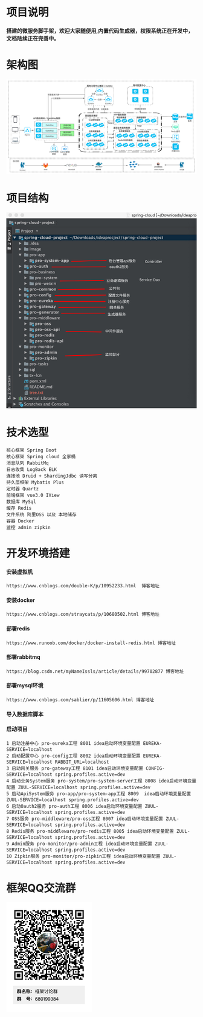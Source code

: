 # 项目说明
#### 搭建的微服务脚手架，欢迎大家随便用,内置代码生成器，权限系统正在开发中，文档陆续正在完善中。
# 架构图  
![Image text](image/Framework.jpg)  
# 项目结构  
![Image text](image/files.png)  
# 技术选型  
    核心框架 Spring Boot  
    核心框架 Spring cloud 全家桶  
    消息队列 RabbitMq  
    日志收集 LogBack ELK
    连接池 Druid + ShardingJdbc 读写分离  
    持久层框架 Mybatis Plus
    定时器 Quartz
    前端框架 vue3.0 IView  
    数据库 MySql
    缓存 Redis
    文件系统 阿里OSS 以及 本地储存 
    容器 Docker  
    监控 admin zipkin  
# 开发环境搭建
#### 安装虚拟机
    https://www.cnblogs.com/double-K/p/10952233.html  博客地址  
#### 安装docker
    https://www.cnblogs.com/straycats/p/10680502.html 博客地址  
#### 部署redis
    https://www.runoob.com/docker/docker-install-redis.html 博客地址 
#### 部署rabbitmq
    https://blog.csdn.net/myNameIssls/article/details/99702877 博客地址 
#### 部署mysql环境 
    https://www.cnblogs.com/sablier/p/11605606.html 博客地址 
#### 导入数据库脚本
    
#### 启动项目
    1 启动注册中心 pro-eureka工程 8001 idea启动环境变量配置 EUREKA-SERVICE=localhost
    2 启动配置中心 pro-config工程 8002 idea启动环境变量配置 EUREKA-SERVICE=localhost RABBIT_URL=localhost
    3 启动网关服务 pro-gateway工程 8101 idea启动环境变量配置 CONFIG-SERVICE=localhost spring.profiles.active=dev
    4 启动业务System服务 pro-system/pro-system-server工程 8008 idea启动环境变量配置 ZUUL-SERVICE=localhost spring.profiles.active=dev
    5 启动ApiSystem服务 pro-app/pro-system-app工程 8009  idea启动环境变量配置 ZUUL-SERVICE=localhost spring.profiles.active=dev
    6 启动Oauth2服务 pro-auth工程 8006 idea启动环境变量配置 ZUUL-SERVICE=localhost spring.profiles.active=dev
    7 OSS服务 pro-middleware/pro-oss工程 8007 idea启动环境变量配置 ZUUL-SERVICE=localhost spring.profiles.active=dev
    8 Redis服务 pro-middleware/pro-redis工程 8005 idea启动环境变量配置 ZUUL-SERVICE=localhost spring.profiles.active=dev
    9 Admin服务 pro-monitor/pro-admin工程 idea启动环境变量配置 ZUUL-SERVICE=localhost spring.profiles.active=dev
    10 Zipkin服务 pro-monitor/pro-zipkin工程 idea启动环境变量配置 ZUUL-SERVICE=localhost spring.profiles.active=dev
# 框架QQ交流群  
![Image text](image/qq.png)  
